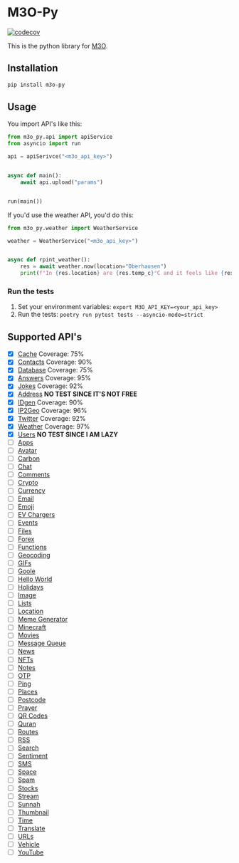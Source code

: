 # M3O-Py

[![codecov](https://codecov.io/gh/mawoka-myblock/m3o-py/branch/master/graph/badge.svg?token=Y1S7YIIAY9)](https://codecov.io/gh/mawoka-myblock/m3o-py)

This is the python library for [M3O](https://github.com/m3o/m3o).

## Installation

```sh
pip install m3o-py
```

## Usage

You import API's like this:

```python
from m3o_py.api import apiService
from asyncio import run

api = apiSerivce("<m3o_api_key>")


async def main():
    await api.upload("params")


run(main())
```

If you'd use the weather API, you'd do this:

```python
from m3o_py.weather import WeatherService

weather = WeatherService("<m3o_api_key>")


async def rpint_weather():
    res = await weather.now(location="Oberhausen")
    print(f"In {res.location} are {res.temp_c}°C and it feels like {res.feels_like_c}°C. ")
```

### Run the tests

1. Set your environment variables: `export M3O_API_KEY=<your_api_key>`
2. Run the tests: `poetry run pytest tests --asyncio-mode=strict`

## Supported API's

- [x] [Cache](https://m3o.com/cache) Coverage: 75%
- [x] [Contacts](https://m3o.com/contact) Coverage: 90%
- [x] [Database](https://m3o.com/db) Coverage: 75%
- [x] [Answers](https://m3o.com/answer) Coverage: 95%
- [x] [Jokes](https://m3o.com/joke) Coverage: 92%
- [x] [Address](https://m3o.com/address) **NO TEST SINCE IT'S NOT FREE**
- [x] [IDgen](https://m3o.com/id) Coverage: 90%
- [x] [IP2Geo](https://m3o.com/ip) Coverage: 96%
- [x] [Twitter](https://m3o.com/twitter) Coverage: 92%
- [x] [Weather](https://m3o.com/weather) Coverage: 97%
- [x] [Users](https://m3o.com/user) **NO TEST SINCE I AM LAZY**
- [ ] [Apps](https://m3o.com/app)
- [ ] [Avatar](https://m3o.com/avatar)
- [ ] [Carbon](https://m3o.com/carbon)
- [ ] [Chat](https://m3o.com/chat)
- [ ] [Comments](https://m3o.com/comments)
- [ ] [Crypto](https://m3o.com/crypto)
- [ ] [Currency](https://m3o.com/currency)
- [ ] [Email](https://m3o.com/email)
- [ ] [Emoji](https://m3o.com/emoji)
- [ ] [EV Chargers](https://m3o.com/evchargers)
- [ ] [Events](https://m3o.com/event)
- [ ] [Files](https://m3o.com/file)
- [ ] [Forex](https://m3o.com/forex)
- [ ] [Functions](https://m3o.com/function)
- [ ] [Geocoding](https://m3o.com/geocoding)
- [ ] [GIFs](https://m3o.com/gifs)
- [ ] [Goole](https://m3o.com/google)
- [ ] [Hello World](https://m3o.com/helloworld)
- [ ] [Holidays](https://m3o.com/holidays)
- [ ] [Image](https://m3o.com/image)
- [ ] [Lists](https://m3o.com/lists)
- [ ] [Location](https://m3o.com/location)
- [ ] [Meme Generator](https://m3o.com/memegen)
- [ ] [Minecraft](https://m3o.com/minecraft)
- [ ] [Movies](https://m3o.com/movie)
- [ ] [Message Queue](https://m3o.com/mq)
- [ ] [News](https://m3o.com/news)
- [ ] [NFTs](https://m3o.com/nft)
- [ ] [Notes](https://m3o.com/notes)
- [ ] [OTP](https://m3o.com/otp)
- [ ] [Ping](https://m3o.com/ping)
- [ ] [Places](https://m3o.com/place)
- [ ] [Postcode](https://m3o.com/postcode)
- [ ] [Prayer](https://m3o.com/prayer)
- [ ] [QR Codes](https://m3o.com/qr)
- [ ] [Quran](https://m3o.com/quran)
- [ ] [Routes](https://m3o.com/routing)
- [ ] [RSS](https://m3o.com/rss)
- [ ] [Search](https://m3o.com/search)
- [ ] [Sentiment](https://m3o.com/sentiment)
- [ ] [SMS](https://m3o.com/sms)
- [ ] [Space](https://m3o.com/space)
- [ ] [Spam](https://m3o.com/spam)
- [ ] [Stocks](https://m3o.com/stock)
- [ ] [Stream](https://m3o.com/stream)
- [ ] [Sunnah](https://m3o.com/sunnah)
- [ ] [Thumbnail](https://m3o.com/thumbnail)
- [ ] [Time](https://m3o.com/time)
- [ ] [Translate](https://m3o.com/translate)
- [ ] [URLs](https://m3o.com/url)
- [ ] [Vehicle](https://m3o.com/vehicle)
- [ ] [YouTube](https://m3o.com/youtube)